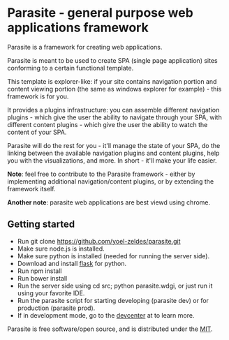 # Parasite - general purpose web applications framework

Parasite is a framework for creating web applications.

Parasite is meant to be used to create SPA (single page application) sites conforming to a certain functional template.

This template is explorer-like: if your site contains navigation portion and content viewing portion (the same as windows explorer for example) - this framework is for you.

It provides a plugins infrastructure: you can assemble different navigation plugins - which give the user the ability to navigate through your SPA, with different content plugins - which give the user the ability to watch the content of your SPA.

Parasite will do the rest for you - it'll manage the state of your SPA, do the linking between the available navigation plugins and content plugins, help you with the visualizations, and more. In short - it'll make your life easier.

**Note**: feel free to contribute to the Parasite framework - either by implementing additional navigation/content plugins, or by extending the framework itself.

**Another note**: parasite web applications are best viewd using chrome.

## Getting started

- Run git clone https://github.com/yoel-zeldes/parasite.git
- Make sure node.js is installed.
- Make sure python is installed (needed for running the server side).
- Download and install [flask](http://pypi.python.org/packages/source/F/Flask/Flask-0.10.1.tar.gz) for python.
- Run npm install
- Run bower install
- Run the server side using cd src; python parasite.wdgi, or just run it using your favorite IDE.
- Run the parasite script for starting developing (parasite dev) or for production (parasite prod).
- If in development mode, go to the [devcenter](http://127.0.0.1:8000/app/devcenter) at to learn more.

Parasite is free software/open source, and is distributed under the [MIT](http://opensource.org/licenses/MIT).
